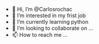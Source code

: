 - 👋 Hi, I’m @Carlosrochac
- 👀 I’m interested in my frist job
- 🌱 I’m currently learning python
- 💞️ I’m looking to collaborate on ...
- 📫 How to reach me ...

<!---
Carlosrochac/Carlosrochac is a ✨ special ✨ repository because its `README.md` (this file) appears on your GitHub profile.
You can click the Preview link to take a look at your changes.
--->
